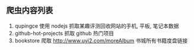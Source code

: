 ## 爬虫内容列表

1. qupingce 使用 nodejs 抓取某趣评测回收网站的手机, 平板, 笔记本数据
2. github-hot-projects 抓取 github 热门项目
3. bookstore 爬取 http://www.uyi2.com/moreAlbum 书城所有书籍度盘链接